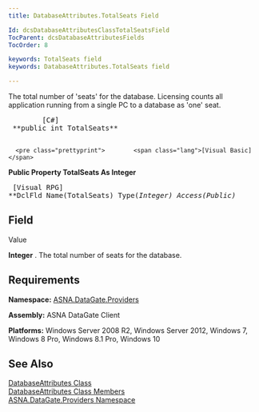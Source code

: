 ```yaml
---
title: DatabaseAttributes.TotalSeats Field

Id: dcsDatabaseAttributesClassTotalSeatsField
TocParent: dcsDatabaseAttributesFields
TocOrder: 8

keywords: TotalSeats field
keywords: DatabaseAttributes.TotalSeats field

---
```


The total number of 'seats' for the database. Licensing counts all application running from a single PC to a database as 'one' seat.
<pre class="prettyprint">        <span class="lang">[C#]</span>
 **public int TotalSeats** 
      </pre>
      <pre class="prettyprint">        <span class="lang">[Visual Basic] </span>
 **Public Property TotalSeats As Integer** 
      </pre>
      <pre class="prettyprint">        <span class="lang">[Visual RPG]</span>
 **DclFld Name(TotalSeats) Type(*Integer) Access(*Public)** 
      </pre>

## Field
 Value

**Integer** . The total number of seats for the database.
## Requirements

**Namespace:** [ ASNA.DataGate.Providers](datagate-providers-namespace.html) 

**Assembly:** ASNA DataGate Client

**Platforms:** Windows Server 2008 R2, Windows Server 2012, Windows 7, Windows 8 Pro, Windows 8.1 Pro, Windows 10
## See Also


[DatabaseAttributes Class](dcsDatabaseAttributesClass.html)
      <br />
[DatabaseAttributes Class Members](database-attributes-members.html)
      <br />
[ASNA.DataGate.Providers Namespace](datagate-providers-namespace.html)

